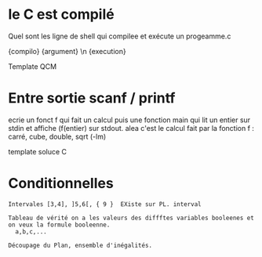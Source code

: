
# le C est compilé 

Quel sont les ligne de shell qui compilee et exécute un progeamme.c 

{compilo} {argument} \n {execution}

Template QCM 


# Entre sortie scanf / printf 

ecrie un fonct f qui fait un calcul 
puis une fonction main qui lit un entier sur stdin et affiche (f(entier) sur stdout. 
alea c'est le calcul fait par la fonction f : carré, cube, double, sqrt (-lm) 

template soluce C 


# Conditionnelles 


    Intervales [3,4], ]5,6[, { 9 }  EXiste sur PL. interval 
    
    Tableau de vérité on a les valeurs des diffftes variables booleenes et on veux la formule booleenne. 
      a,b,c,...  
    
    Découpage du Plan, ensemble d'inégalités.

# 
